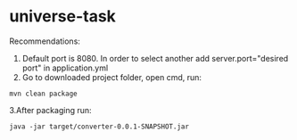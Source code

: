 # universe-task

Recommendations:
1. Default port is 8080. In order to select another add server.port="desired port" in application.yml
2. Go to downloaded project folder, open cmd, run:
```
mvn clean package
``` 
3.After packaging run:
```
java -jar target/converter-0.0.1-SNAPSHOT.jar
```
